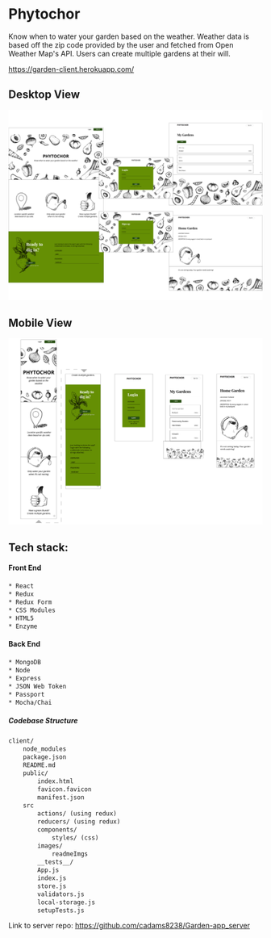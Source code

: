 # Phytochor

Know when to water your garden based on the weather. Weather data is based off the zip code provided by the user and fetched from Open Weather Map's API. Users can create multiple gardens at their will.

https://garden-client.herokuapp.com/


## Desktop View

![Desktop](src/images/readmeImgs/readme-desktop.png)

## Mobile View

![Mobile](src/images/readmeImgs/readme-mobile.png)

## Tech stack:
#### Front End
    * React
    * Redux
    * Redux Form
    * CSS Modules
    * HTML5
    * Enzyme

#### Back End
    * MongoDB
    * Node
    * Express
    * JSON Web Token
    * Passport
    * Mocha/Chai


##### Codebase Structure

    client/
        node_modules
        package.json
        README.md
        public/
            index.html
            favicon.favicon
            manifest.json
        src
            actions/ (using redux)
            reducers/ (using redux)
            components/
                styles/ (css)
            images/
                readmeImgs
            __tests__/
            App.js
            index.js
            store.js
            validators.js
            local-storage.js
            setupTests.js


Link to server repo: https://github.com/cadams8238/Garden-app_server
